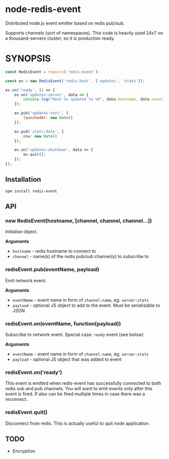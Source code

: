 node-redis-event
================

Distributed node.js event emitter based on redis pub/sub.

Supports channels (sort of namespaces). This code is heavily used 24x7 on a thousand-servers cluster, so it is production ready.

# SYNOPSIS

```javascript
const RedisEvent = require('redis-event');

const ev = new RedisEvent('redis-host', ['updates', 'stats']);

ev.on('ready', () => {
	ev.on('updates:server', data => {
		console.log("Host %s updated to %d", data.hostname, data.count);
	});

	ev.pub('updates:test', {
		launchedAt: new Date()
	});

	ev.pub('stats:date', {
		now: new Date()
	});

	ev.on('updates:shutdown', data => {
		ev.quit();
	});
});
```

## Installation

```
npm install redis-event
```

## API

### new RedisEvent(hostname, [channel, channel, channel...])

Initialise object.

__Arguments__

* `hostname` - redis hostname to connect to
* `channel` - name(s) of the redis pub/sub channel(s) to subscribe to

### redisEvent.pub(eventName, payload)

Emit network event.

__Arguments__

* `eventName` - event name in form of `channel:name`, eg. `server:stats`
* `payload` - optional JS object to add to the event. Must be serializable to JSON

### redisEvent.on(eventName, function(payload))

Subscribe to network event. Special case: `ready` event (see below).

__Arguments__

* `eventName` - event name in form of `channel:name`, eg. `server:stats`
* `payload` - optional JS object that was added to event

### redisEvent.on('ready')

This event is emitted when redis-event has successfully connected to both redis sub and pub channels. You will want to emit events only after this event is fired. If also can be fired multiple times in case there was a reconnect.

### redisEvent.quit()

Disconnect from redis. This is actually useful to quit node application.

## TODO

* Encryption

